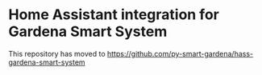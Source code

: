 # Home Assistant integration for Gardena Smart System

This repository has moved to https://github.com/py-smart-gardena/hass-gardena-smart-system
